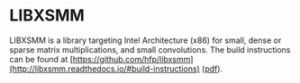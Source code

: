 # LIBXSMM

LIBXSMM is a library targeting Intel Architecture (x86) for small, dense or sparse matrix multiplications, and small convolutions. The build instructions can be found at [https://github.com/hfp/libxsmm](http://libxsmm.readthedocs.io/#build-instructions) ([pdf](https://github.com/hfp/libxsmm/raw/master/documentation/libxsmm.pdf)).

